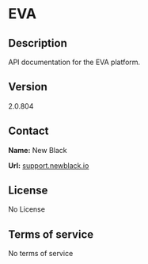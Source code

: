 # EVA

## Description

API documentation for the EVA platform.

## Version

2.0.804

## Contact

**Name:** New Black

**Url:** [support.newblack.io](https://support.newblack.io)

## License

No License

## Terms of service

No terms of service